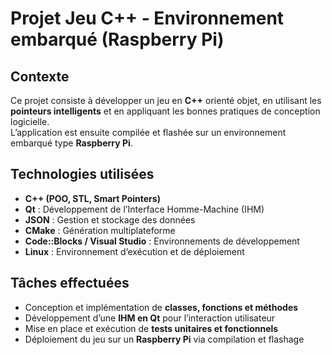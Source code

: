 # Projet Jeu C++ - Environnement embarqué (Raspberry Pi)  
     
## Contexte
Ce projet consiste à développer un jeu en **C++** orienté objet, en utilisant les **pointeurs intelligents** et en appliquant les bonnes pratiques de conception logicielle.  
L’application est ensuite compilée et flashée sur un environnement embarqué type **Raspberry Pi**.
 
## Technologies utilisées 
- **C++ (POO, STL, Smart Pointers)** 
- **Qt** : Développement de l’Interface Homme-Machine (IHM)
- **JSON** : Gestion et stockage des données
- **CMake** : Génération multiplateforme
- **Code::Blocks / Visual Studio** : Environnements de développement
- **Linux** : Environnement d’exécution et de déploiement

## Tâches effectuées
- Conception et implémentation de **classes, fonctions et méthodes**  
- Développement d’une **IHM en Qt** pour l’interaction utilisateur  
- Mise en place et exécution de **tests unitaires et fonctionnels**  
- Déploiement du jeu sur un **Raspberry Pi** via compilation et flashage  

